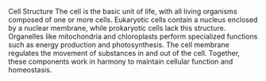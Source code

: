 Cell Structure
The cell is the basic unit of life, with all living organisms composed of one or more cells. Eukaryotic cells contain a nucleus enclosed by a nuclear membrane, while prokaryotic cells lack this structure. Organelles like mitochondria and chloroplasts perform specialized functions such as energy production and photosynthesis. The cell membrane regulates the movement of substances in and out of the cell. Together, these components work in harmony to maintain cellular function and homeostasis.